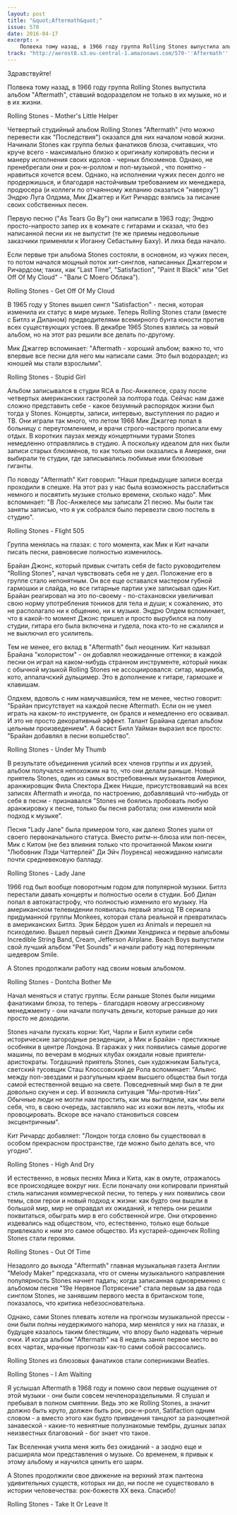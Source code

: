 ```yaml
---
layout: post
title: "&quot;Aftermath&quot;"
issue: 570
date: 2016-04-17
excerpt: >
    Полвека тому назад, в 1966 году группа Rolling Stones выпустила альбом "Aftermath", ставший водоразделом не только в их музыке, но и в их жизни.
track: "http://aerost8.s3.eu-central-1.amazonaws.com/570-''Aftermath''.mp3"
---
```


Здравствуйте!

Полвека тому назад, в 1966 году группа Rolling Stones выпустила альбом "Aftermath", ставший водоразделом не только в их музыке, но и в их жизни.

Rolling Stones - Mother's Little Helper

Четвертый студийный альбом Rolling Stones "Aftermath" (что можно перевести как "Последствия") оказался для них началом новой жизни. Начинали Stones как группа белых фанатиков блюза, считавших, что круче всего - максимально близко к оригиналу копировать песни и манеру исполнения своих идолов - черных блюзменов. Однако, не пренебрегали они и рок-н-роллом и поп-музыкой , что понятно - нравиться хочется всем. Однако, на исполнении чужих песен долго не продержишься, и благодаря настойчивым требованием их менеджера, продюсера (и коллеги по отчаянному желанию оказаться "наверху") Эндрю Луга Олдэма, Мик Джаггер и Кит Ричардс взялись за писание своих собственных песен.

Первую песню ("As Tears Go By") они написали в 1963 году; Эндрю просто-напросто запер их в комнате с гитарами и сказал, что без написанной песни их не выпустит (те же приемы недовольные заказчики применяли к Иоганну Себастьяну Баху). И лиха беда начало.

Если первые три альбома Stones состояли, в основном, из чужих песен, то потом начался мощный поток хит-синглов, написанных Джаггером и Ричардсом; таких, как "Last Time", "Satisfaction", "Paint It Black" или "Get Off Of My Cloud" - "Вали С Моего Облака").

Rolling Stones - Get Off Of My Cloud

В 1965 году у Stones вышел сингл "Satisfaction" - песня, которая изменила их статус в мире музыке. Теперь Rolling Stones стали (вместе с Битлз и Диланом) предводителями всемирного бунта юности против всех существующих устоев. В декабре 1965 Stones взялись за новый альбом, но на этот раз решили все делать по-другому.

Мик Джаггер вспоминает: "Aftermath - хороший альбом; важно то, что впервые все песни для него мы написали сами. Это был водораздел; из юношей мы стали взрослыми".

Rolling Stones - Stupid Girl

Альбом записывался в студии RCA в Лос-Анжелесе, сразу после четвертых американских гастролей за полтора года. Сейчас нам даже сложно представить себе - какое безумный распорядок жизни был тогда у Stones. Концерты, записи, интервью, выступления по радио и ТВ. Они играли так много, что летом 1966 Мик Джаггер попал в больницу с переутомлением, и врачи строго-настрого прописали ему отдых. В коротких паузах между концертными турами Stones немедленно отправлялись в студию. А поскольку идеалом для них были записи старых блюзменов, то как только они оказались в Америке, они выбирали те студии, где записывались любимые ими блюзовые гиганты.

По поводу "Aftermath" Кит говорил: "Наши предыдущие записи всегда проходили в спешке. На этот раз у нас была возможность расслабиться немного и посвятить музыке столько времени, сколько надо". Мик вспоминает: "В Лос-Анжелесе мы записали 21 песню. Мы были так заняты записью, что я уж собрался было перевезти свою постель в студию".

Rolling Stones - Flight 505

Группа менялась на глазах: с того момента, как Мик и Кит начали писать песни, равновесие полностью изменилось.

Брайан Джонс, который привык считать себя de facto руководителем "Rolling Stones", начал чувствовать себя не у дел. Положение его в группе стало непонятным. Он все еще оставался мастером губной гармошки и слайда, но все гитарные партии уже записывал один Кит. Брайан реагировал на это по-своему - по-стахановски увеличивал свою норму употребления тоников для тела и души; к сожалению, это не располагало ни к общению, ни к музыке. Эндрю Олдем вспоминает, что в какой-то момент Джонс пришел и просто вырубился на полу студии, гитара его была включена и гудела, пока кто-то не сжалился и не выключил его усилитель.

Тем не менее, его вклад в "Aftermath" был неоценим. Кит называл Брайана "колористом" - он добавлял неожиданные оттенки; в каждой песни он играл на каком-нибудь странном инструменте, который никак с обычной музыкой Rolling Stones не ассоциировался: ситар, маримба, кото, аппалачский дульцимер. Это в дополнение к гитаре, гармошке и клавишам.

Олдхем, вдоволь с ним намучавшийся, тем не менее, честно говорит: "Брайан присутствует на каждой песне Aftermath. Если он не умел играть на каком-то инструменте, он брался и немедленно его осваивал. И это не просто декоративный эффект. Талант Брайана сделал альбом цельным произведением". А басист Билл Уайман выразил все просто: "Брайан добавлял в песни волшебство".

Rolling Stones - Under My Thumb

В результате объединения усилий всех членов группы и их друзей, альбом получался непохожим на то, что они делали раньше. Новый приятель Stones, один из самых востребованных музыкантов Америки, аранжировщик Фила Спектора Джек Ницше, присутствовавший на всех записях Aftermath и иногда, по настроению, добавлявший что-нибудь от себя в песни - признавался "Stones не боялись пробовать любую аранжировку к песне, только бы песня работала; они изменили мой подход к музыке".

Песня "Lady Jane" была примером того, как далеко Stones ушли от своего первоначального статуса. Вместо ритм-н-блюза или поп-песен, Мик с Китом (не без влияния только что прочитанной Миком книги "Любовник Лэди Чаттерлей" Ди Эйч Лоуренса) неожиданно написали почти средневековую балладу.

Rolling Stones - Lady Jane

1966 год был вообще поворотным годом для популярной музыки. Битлз перестали давать концерты и полностью осели в студии. Боб Дилан попал в автокатастрофу, что полностью изменило его музыку. На американском телевидении появилась первый эпизод ТВ сериала придуманной группы Monkees, которая стала реальной и превратилась в американских Битлз. Эрик Бёрдон ушел из Animals и перешел на психоделию. Вышел первый сингл Джими Хендрикса и первые альбомы Incredible String Band, Cream, Jefferson Airplane. Beach Boys выпустили свой лучший альбом "Pet Sounds" и начали работу над потерянным шедевром Smile.

А Stones продолжали работу над своим новым альбомом.

Rolling Stones - Dontcha Bother Me

Начал меняться и статус группы. Если раньше Stones были нищими фанатиками блюза, то теперь - благодаря новому агрессивному менеджменту - они начали получать деньги, которые раньше до них просто не доходили.

Stones начали пускать корни: Кит, Чарли и Билл купили себя исторические загородные резиденции, а Мик и Брайан - престижные особняки в центре Лондона. В гаражах у них появились самые дорогие машины, по вечерам в модных клубах ожидали новые приятели-аристократы. Тогдашний приятель Stones, сын художникам Бальтуса, светский тусовщик Сташ Клоссовский де Рола вспоминает: "Альянс между поп-звездами и разгульным краем высшего общества был тогда самой естественной вещью на свете. Повседневный мир был в те дни довольно скучен и сер. И возникла ситуация "Мы-против-Них". Обычные люди не могли нам простить, как мы выглядели, как мы вели себя, что, в свою очередь, заставляло нас из кожи вон лезть, чтобы их провоцировать. Вскоре все начало становиться совсем эксцентричным".

Кит Ричардс добавляет: "Лондон тогда словно бы существовал в особом прекрасном пространстве, где можно было делать все, что угодно".

Rolling Stones - High And Dry

И естественно, в новых песнях Мика и Кита, как в омуте, отражалось все происходящее вокруг них. Если поначалу они копировали принятый стиль написания коммерческой песни, то теперь у них появились свои темы, свои герои и новый подход к жизни: как будто они вышли в большой мир, мир не оправдал их ожиданий, и теперь они решили поквитаться, обыграть мир в его собственной игре. Они откровенно издевались над обществом, что, естественно, только еще больше привлекало к ним это самое общество. Из кустарей-одиночек Rolling Stones стали героями.

Rolling Stones - Out Of Time

Незадолго до выхода "Aftermath" главная музыкальная газета Англии "Melody Maker" предсказала, что от смены музыкального направления популярность Stones начнет падать; когда записанная одновременно с альбомом песня "19е Нервное Потрясение" стала первым за два года синглом Stones, не занявшим первого места в британском топе, показалось, что критика небезосновательна.

Однако, сами Stones плевать хотели на прогнозы музыкальной прессы - они были полны неудержимого напора, мир менялся у них на глазах, и будущее казалось таким блестящим, что впору было надевать черные очки. И когда альбом "Aftermath" на 8 недель занял первое место во всех чартах, мрачные прогнозы как-то сами собой рассосались.

Rolling Stones из блюзовых фанатиков стали соперниками Beatles.

Rolling Stones - I Am Waiting

Я услышал Aftermath в 1968 году и помню свои первые ощущения от этой музыки - они были совсем нечленораздельными. Я слушал и пребывал в полном смятении. Ведь это же Rolling Stones, а значит должно быть круто, должен быть рок, рок-н-ролл, Satifaction одним словом - а вместо этого как будто привидения танцуют за разноцветной занавеской - какие-то невнятные полузнакомые тембры, душных запах неизвестных благовоний - бог знает что такое.

Так Вселенная учила меня жить без ожиданий - а заодно еще и расширяла мои представления о музыке. Со временем, я привык к этому альбому и научился ценить его шарм.

А Stones продолжили свое движение на верхний этаж пантеона удивительных существ, которых ни до, ни после не существовало в истории человечества: рок-божеств XX века. Спасибо!

Rolling Stones - Take It Or Leave It

